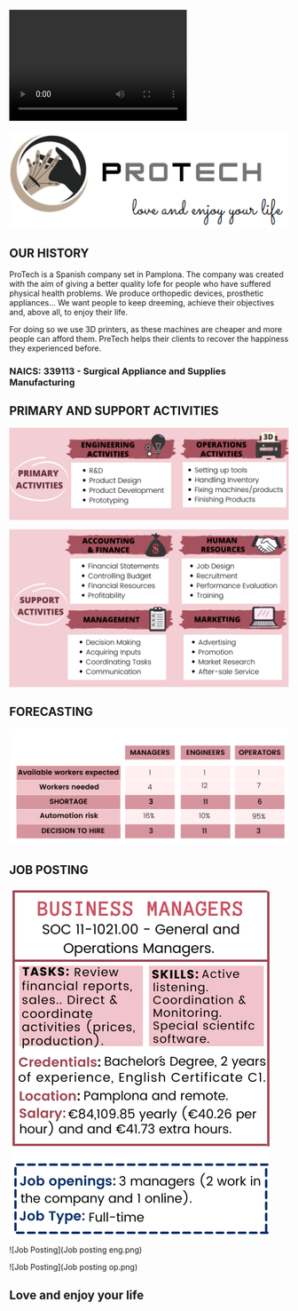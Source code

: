 <video src="Protech..mp4" width="320" height="200" controls preload></video>

![Logo.](Logo..PNG)

## OUR HISTORY 

ProTech is a Spanish company set in Pamplona. The company was created with the aim of giving a better quality lofe for people who have suffered physical health problems. We produce orthopedic devices, prosthetic appliances... We want people to keep dreeming, achieve their objectives and, above all, to enjoy their life.

For doing so we use 3D printers, as these machines are cheaper and more people can afford them. PreTech helps their clients to recover the happiness they experienced before.

### NAICS: 339113 - Surgical Appliance and Supplies Manufacturing ###


## PRIMARY AND SUPPORT ACTIVITIES
![Primary activities](Primary.png)


![Secondary activities](Secondary2.png)


## FORECASTING 
![Forecasting](Forecasting.png)


## JOB POSTING 
![Job Posting](Manager.png) 


![Job Posting](Job posting eng.png) 


![Job Posting](Job posting op.png)

## Love and enjoy your life 
